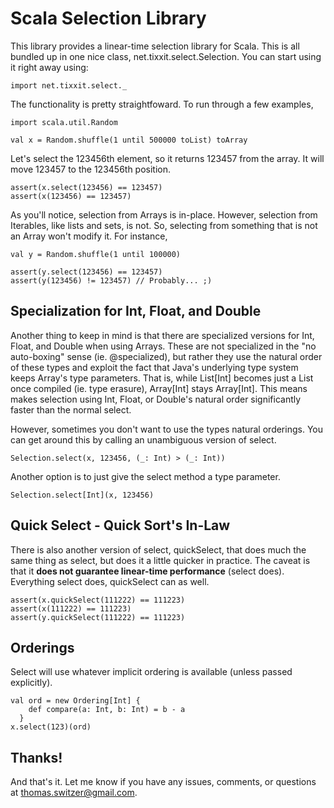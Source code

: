 Scala Selection Library
=======================

This library provides a linear-time selection library for Scala. This is all
bundled up in one nice class, net.tixxit.select.Selection. You can start
using it right away using:

	import net.tixxit.select._

The functionality is pretty straightfoward. To run through a few examples,

	import scala.util.Random
	
	val x = Random.shuffle(1 until 500000 toList) toArray

Let's select the 123456th element, so it returns 123457 from the array. It
will move 123457 to the 123456th position.

	assert(x.select(123456) == 123457)
	assert(x(123456) == 123457)

As you'll notice, selection from Arrays is in-place. However, selection from
Iterables, like lists and sets, is not. So, selecting from something that is
not an Array won't modify it. For instance,

	val y = Random.shuffle(1 until 100000)

	assert(y.select(123456) == 123457)
	assert(y(123456) != 123457)	// Probably... ;)

Specialization for Int, Float, and Double
-----------------------------------------

Another thing to keep in mind is that there are specialized versions for Int,
Float, and Double when using Arrays. These are not specialized in the "no
auto-boxing" sense (ie. @specialized), but rather they use the natural order
of these types and exploit the fact that Java's underlying type system keeps
Array's type parameters. That is, while List[Int] becomes just a List once
compiled (ie. type erasure), Array[Int] stays Array[Int]. This means makes
selection using Int, Float, or Double's natural order significantly faster
than the normal select.

However, sometimes you don't want to use the types natural orderings. You can
get around this by calling an unambiguous version of select.

	Selection.select(x, 123456, (_: Int) > (_: Int))

Another option is to just give the select method a type parameter.

	Selection.select[Int](x, 123456)

Quick Select - Quick Sort's In-Law
----------------------------------

There is also another version of select, quickSelect, that does much the same
thing as select, but does it a little quicker in practice. The caveat is that
it **does not guarantee linear-time performance** (select does). Everything
select does, quickSelect can as well.

	assert(x.quickSelect(111222) == 111223)
	assert(x(111222) == 111223)
	assert(y.quickSelect(111222) == 111223)

Orderings
---------

Select will use whatever implicit ordering is available (unless passed
explicitly).

	val ord = new Ordering[Int] {
	    def compare(a: Int, b: Int) = b - a
	  }
	x.select(123)(ord)

Thanks!
-------

And that's it. Let me know if you have any issues, comments, or questions
at thomas.switzer@gmail.com.
